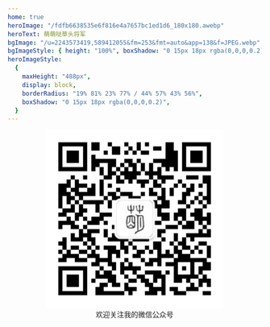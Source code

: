 ```yaml
---
home: true
heroImage: "/fdfb6638535e6f816e4a7657bc1ed1d6_180x180.awebp"
heroText: 萌萌哒草头将军
bgImage: "/u=2243573419,589412055&fm=253&fmt=auto&app=138&f=JPEG.webp"
bgImageStyle: { height: "100%", boxShadow: "0 15px 18px rgba(0,0,0,0.2)", color: "#fff" }
heroImageStyle:
  {
    maxHeight: "488px",
    display: block,
    borderRadius: "19% 81% 23% 77% / 44% 57% 43% 56%",
    boxShadow: "0 15px 18px rgba(0,0,0,0.2)",
  } 
---
```


<div id="test" style="text-align: center">
  <img width="70%" src="/mmdctjj.jpg">
  <div>欢迎关注我的微信公众号</div>
</div>

<script>
export default {
  props: ['slot-key'],
  mounted () {
    const container = document.querySelector(`.info-wrapper`)
    const nodes = document.querySelector(`.personal-info-wrapper`)
    container.insertBefore(document.querySelector('#test'), container.children[0])

    document.querySelector('.footer-wrapper').children[0].remove()
  }
}
</script>